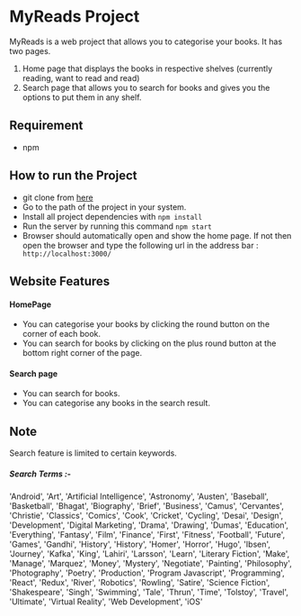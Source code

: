 # MyReads Project

MyReads is a web project that allows you to categorise your books. It has two pages.
1) Home page that displays the books in respective shelves (currently reading, want to read and read)
2) Search page that allows you to search for books and gives you the options to put them in any shelf.


## Requirement

* npm

## How to run the Project
* git clone from [here](https://github.com/trushita/reactnd-project-myreads.git)
* Go to the path of the project in your system.
* Install all project dependencies with `npm install`
* Run the server by running this command `npm start`
* Browser should automatically open and show the home page. If not then open the browser and type the following url in the address bar :
` http://localhost:3000/`

## Website Features

#### HomePage
* You can categorise your books by clicking the round button on the corner of each book.
* You can search for books by clicking on the plus round button at the bottom right corner of the page.

#### Search page
* You can search for books.
* You can categorise any books in the search result.


## Note
Search feature is limited to certain keywords.
##### Search Terms :-
'Android', 'Art', 'Artificial Intelligence', 'Astronomy', 'Austen', 'Baseball', 'Basketball', 'Bhagat', 'Biography', 'Brief', 'Business', 'Camus', 'Cervantes', 'Christie', 'Classics', 'Comics', 'Cook', 'Cricket', 'Cycling', 'Desai', 'Design', 'Development', 'Digital Marketing', 'Drama', 'Drawing', 'Dumas', 'Education', 'Everything', 'Fantasy', 'Film', 'Finance', 'First', 'Fitness', 'Football', 'Future', 'Games', 'Gandhi', 'History', 'History', 'Homer', 'Horror', 'Hugo', 'Ibsen', 'Journey', 'Kafka', 'King', 'Lahiri', 'Larsson', 'Learn', 'Literary Fiction', 'Make', 'Manage', 'Marquez', 'Money', 'Mystery', 'Negotiate', 'Painting', 'Philosophy', 'Photography', 'Poetry', 'Production', 'Program Javascript', 'Programming', 'React', 'Redux', 'River', 'Robotics', 'Rowling', 'Satire', 'Science Fiction', 'Shakespeare', 'Singh', 'Swimming', 'Tale', 'Thrun', 'Time', 'Tolstoy', 'Travel', 'Ultimate', 'Virtual Reality', 'Web Development', 'iOS'
